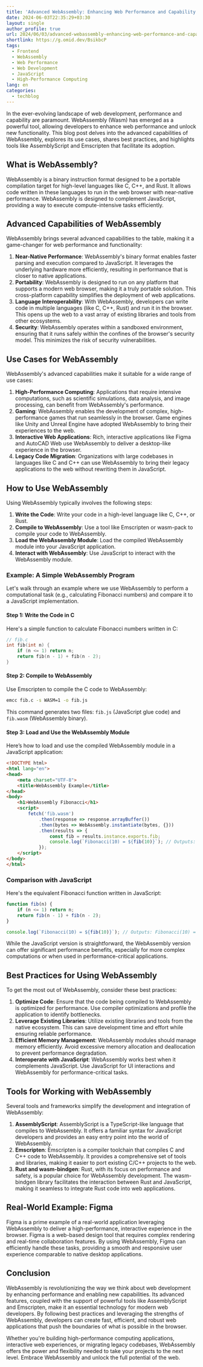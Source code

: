 ```yaml
---
title: 'Advanced WebAssembly: Enhancing Web Performance and Capability'
date: 2024-06-03T22:35:29+03:30
layout: single
author_profile: true
url: 2024/06/03/advanced-webassembly-enhancing-web-performance-and-capability/
shortlink: https://g.omid.dev/BsikbcP
tags:
  - Frontend
  - WebAssembly
  - Web Performance
  - Web Development
  - JavaScript
  - High-Performance Computing
lang: en
categories: 
  - techblog
---
```

In the ever-evolving landscape of web development, performance and capability are paramount. WebAssembly (Wasm) has emerged as a powerful tool, allowing developers to enhance web performance and unlock new functionality. This blog post delves into the advanced capabilities of WebAssembly, explores its use cases, shares best practices, and highlights tools like AssemblyScript and Emscripten that facilitate its adoption.

## What is WebAssembly?

WebAssembly is a binary instruction format designed to be a portable compilation target for high-level languages like C, C++, and Rust. It allows code written in these languages to run in the web browser with near-native performance. WebAssembly is designed to complement JavaScript, providing a way to execute compute-intensive tasks efficiently.

## Advanced Capabilities of WebAssembly

WebAssembly brings several advanced capabilities to the table, making it a game-changer for web performance and functionality:

1. **Near-Native Performance**: WebAssembly's binary format enables faster parsing and execution compared to JavaScript. It leverages the underlying hardware more efficiently, resulting in performance that is closer to native applications.
2. **Portability**: WebAssembly is designed to run on any platform that supports a modern web browser, making it a truly portable solution. This cross-platform capability simplifies the deployment of web applications.
3. **Language Interoperability**: With WebAssembly, developers can write code in multiple languages (like C, C++, Rust) and run it in the browser. This opens up the web to a vast array of existing libraries and tools from other ecosystems.
4. **Security**: WebAssembly operates within a sandboxed environment, ensuring that it runs safely within the confines of the browser's security model. This minimizes the risk of security vulnerabilities.

## Use Cases for WebAssembly

WebAssembly's advanced capabilities make it suitable for a wide range of use cases:

1. **High-Performance Computing**: Applications that require intensive computations, such as scientific simulations, data analysis, and image processing, can benefit from WebAssembly's performance.
2. **Gaming**: WebAssembly enables the development of complex, high-performance games that run seamlessly in the browser. Game engines like Unity and Unreal Engine have adopted WebAssembly to bring their experiences to the web.
3. **Interactive Web Applications**: Rich, interactive applications like Figma and AutoCAD Web use WebAssembly to deliver a desktop-like experience in the browser.
4. **Legacy Code Migration**: Organizations with large codebases in languages like C and C++ can use WebAssembly to bring their legacy applications to the web without rewriting them in JavaScript.

## How to Use WebAssembly

Using WebAssembly typically involves the following steps:

1. **Write the Code**: Write your code in a high-level language like C, C++, or Rust.
2. **Compile to WebAssembly**: Use a tool like Emscripten or wasm-pack to compile your code to WebAssembly.
3. **Load the WebAssembly Module**: Load the compiled WebAssembly module into your JavaScript application.
4. **Interact with WebAssembly**: Use JavaScript to interact with the WebAssembly module.

### Example: A Simple WebAssembly Program

Let's walk through an example where we use WebAssembly to perform a computational task (e.g., calculating Fibonacci numbers) and compare it to a JavaScript implementation.

#### Step 1: Write the Code in C

Here's a simple function to calculate Fibonacci numbers written in C:

```c
// fib.c
int fib(int n) {
    if (n <= 1) return n;
    return fib(n - 1) + fib(n - 2);
}
```

#### Step 2: Compile to WebAssembly

Use Emscripten to compile the C code to WebAssembly:

```bash
emcc fib.c -s WASM=1 -o fib.js
```

This command generates two files: `fib.js` (JavaScript glue code) and `fib.wasm` (WebAssembly binary).

#### Step 3: Load and Use the WebAssembly Module

Here’s how to load and use the compiled WebAssembly module in a JavaScript application:

```html
<!DOCTYPE html>
<html lang="en">
<head>
    <meta charset="UTF-8">
    <title>WebAssembly Example</title>
</head>
<body>
    <h1>WebAssembly Fibonacci</h1>
    <script>
        fetch('fib.wasm')
            .then(response => response.arrayBuffer())
            .then(bytes => WebAssembly.instantiate(bytes, {}))
            .then(results => {
                const fib = results.instance.exports.fib;
                console.log(`Fibonacci(10) = ${fib(10)}`); // Outputs: Fibonacci(10) = 55
            });
    </script>
</body>
</html>
```

### Comparison with JavaScript

Here's the equivalent Fibonacci function written in JavaScript:

```javascript
function fib(n) {
    if (n <= 1) return n;
    return fib(n - 1) + fib(n - 2);
}

console.log(`Fibonacci(10) = ${fib(10)}`); // Outputs: Fibonacci(10) = 55
```

While the JavaScript version is straightforward, the WebAssembly version can offer significant performance benefits, especially for more complex computations or when used in performance-critical applications.

## Best Practices for Using WebAssembly

To get the most out of WebAssembly, consider these best practices:

1. **Optimize Code**: Ensure that the code being compiled to WebAssembly is optimized for performance. Use compiler optimizations and profile the application to identify bottlenecks.
2. **Leverage Existing Libraries**: Utilize existing libraries and tools from the native ecosystem. This can save development time and effort while ensuring reliable performance.
3. **Efficient Memory Management**: WebAssembly modules should manage memory efficiently. Avoid excessive memory allocation and deallocation to prevent performance degradation.
4. **Interoperate with JavaScript**: WebAssembly works best when it complements JavaScript. Use JavaScript for UI interactions and WebAssembly for performance-critical tasks.

## Tools for Working with WebAssembly

Several tools and frameworks simplify the development and integration of WebAssembly:

1. **AssemblyScript**: AssemblyScript is a TypeScript-like language that compiles to WebAssembly. It offers a familiar syntax for JavaScript developers and provides an easy entry point into the world of WebAssembly.
2. **Emscripten**: Emscripten is a compiler toolchain that compiles C and C++ code to WebAssembly. It provides a comprehensive set of tools and libraries, making it easier to port existing C/C++ projects to the web.
3. **Rust and wasm-bindgen**: Rust, with its focus on performance and safety, is a popular choice for WebAssembly development. The wasm-bindgen library facilitates the interaction between Rust and JavaScript, making it seamless to integrate Rust code into web applications.

## Real-World Example: Figma

Figma is a prime example of a real-world application leveraging WebAssembly to deliver a high-performance, interactive experience in the browser. Figma is a web-based design tool that requires complex rendering and real-time collaboration features. By using WebAssembly, Figma can efficiently handle these tasks, providing a smooth and responsive user experience comparable to native desktop applications.

## Conclusion

WebAssembly is revolutionizing the way we think about web development by enhancing performance and enabling new capabilities. Its advanced features, coupled with the support of powerful tools like AssemblyScript and Emscripten, make it an essential technology for modern web developers. By following best practices and leveraging the strengths of WebAssembly, developers can create fast, efficient, and robust web applications that push the boundaries of what is possible in the browser.

Whether you're building high-performance computing applications, interactive web experiences, or migrating legacy codebases, WebAssembly offers the power and flexibility needed to take your projects to the next level. Embrace WebAssembly and unlock the full potential of the web.
